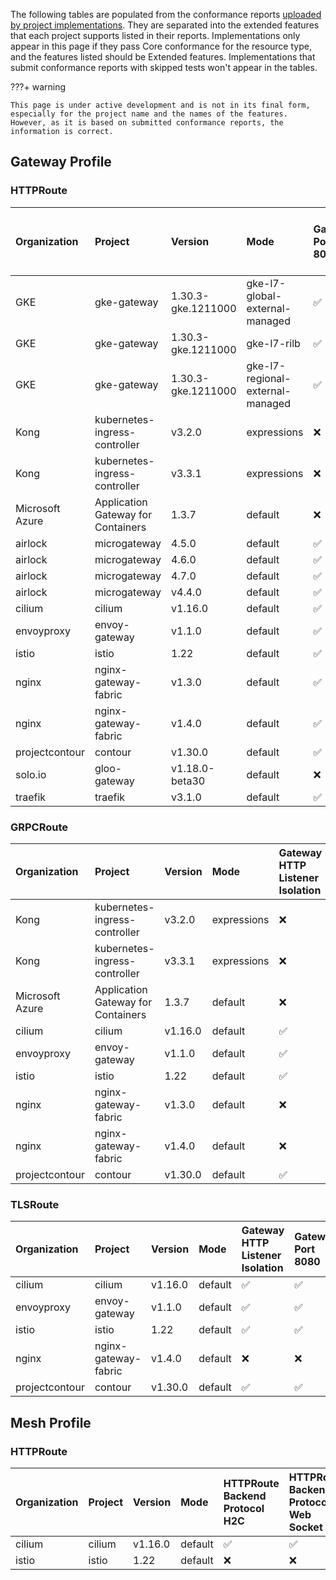 
The following tables are populated from the conformance reports [uploaded by project implementations](https://github.com/kubernetes-sigs/gateway-api/tree/main/conformance/reports). They are separated into the extended features that each project supports listed in their reports.
Implementations only appear in this page if they pass Core conformance for the resource type, and the features listed should be Extended features. Implementations that submit conformance reports with skipped tests won't appear in the tables.



???+ warning


    This page is under active development and is not in its final form,
    especially for the project name and the names of the features.
    However, as it is based on submitted conformance reports, the information is correct.


## Gateway Profile

### HTTPRoute

| Organization    | Project                            | Version            | Mode                             | Gateway Port 8080   | HTTPRoute Host Rewrite   | HTTPRoute Path Redirect   | HTTPRoute Request Mirror   | HTTPRoute Response Header Modification   | HTTPRoute Scheme Redirect   | HTTPRoute Method Matching   | HTTPRoute Path Rewrite   | HTTPRoute Query Param Matching   | HTTPRoute Port Redirect   | HTTPRoute Parent Ref Port   | Gateway HTTP Listener Isolation   | Gateway Static Addresses   | HTTPRoute Backend Protocol H2C   | HTTPRoute Backend Protocol Web Socket   | HTTPRoute Backend Request Header Modification   | HTTPRoute Backend Timeout   | HTTPRoute Request Multiple Mirrors   | HTTPRoute Request Timeout   |
|:----------------|:-----------------------------------|:-------------------|:---------------------------------|:--------------------|:-------------------------|:--------------------------|:---------------------------|:-----------------------------------------|:----------------------------|:----------------------------|:-------------------------|:---------------------------------|:--------------------------|:----------------------------|:----------------------------------|:---------------------------|:---------------------------------|:----------------------------------------|:------------------------------------------------|:----------------------------|:-------------------------------------|:----------------------------|
| GKE             | gke-gateway                        | 1.30.3-gke.1211000 | gke-l7-global-external-managed   | :white_check_mark:  | :white_check_mark:       | :white_check_mark:        | :white_check_mark:         | :white_check_mark:                       | :white_check_mark:          | :x:                         | :x:                      | :x:                              | :x:                       | :x:                         | :x:                               | :x:                        | :x:                              | :x:                                     | :x:                                             | :x:                         | :x:                                  | :x:                         |
| GKE             | gke-gateway                        | 1.30.3-gke.1211000 | gke-l7-rilb                      | :white_check_mark:  | :white_check_mark:       | :white_check_mark:        | :white_check_mark:         | :white_check_mark:                       | :white_check_mark:          | :x:                         | :x:                      | :x:                              | :x:                       | :x:                         | :x:                               | :x:                        | :x:                              | :x:                                     | :x:                                             | :x:                         | :x:                                  | :x:                         |
| GKE             | gke-gateway                        | 1.30.3-gke.1211000 | gke-l7-regional-external-managed | :white_check_mark:  | :white_check_mark:       | :white_check_mark:        | :white_check_mark:         | :white_check_mark:                       | :white_check_mark:          | :x:                         | :x:                      | :x:                              | :x:                       | :x:                         | :x:                               | :x:                        | :x:                              | :x:                                     | :x:                                             | :x:                         | :x:                                  | :x:                         |
| Kong            | kubernetes-ingress-controller      | v3.2.0             | expressions                      | :x:                 | :white_check_mark:       | :x:                       | :x:                        | :white_check_mark:                       | :x:                         | :white_check_mark:          | :white_check_mark:       | :white_check_mark:               | :x:                       | :x:                         | :x:                               | :x:                        | :x:                              | :x:                                     | :x:                                             | :x:                         | :x:                                  | :x:                         |
| Kong            | kubernetes-ingress-controller      | v3.3.1             | expressions                      | :x:                 | :white_check_mark:       | :x:                       | :x:                        | :white_check_mark:                       | :x:                         | :white_check_mark:          | :white_check_mark:       | :white_check_mark:               | :x:                       | :x:                         | :x:                               | :x:                        | :x:                              | :x:                                     | :x:                                             | :x:                         | :x:                                  | :x:                         |
| Microsoft Azure | Application Gateway for Containers | 1.3.7              | default                          | :x:                 | :white_check_mark:       | :white_check_mark:        | :x:                        | :white_check_mark:                       | :white_check_mark:          | :white_check_mark:          | :white_check_mark:       | :white_check_mark:               | :white_check_mark:        | :x:                         | :x:                               | :x:                        | :x:                              | :x:                                     | :x:                                             | :x:                         | :x:                                  | :x:                         |
| airlock         | microgateway                       | 4.5.0              | default                          | :white_check_mark:  | :white_check_mark:       | :white_check_mark:        | :x:                        | :white_check_mark:                       | :white_check_mark:          | :white_check_mark:          | :white_check_mark:       | :white_check_mark:               | :white_check_mark:        | :white_check_mark:          | :x:                               | :x:                        | :x:                              | :x:                                     | :x:                                             | :x:                         | :x:                                  | :x:                         |
| airlock         | microgateway                       | 4.6.0              | default                          | :white_check_mark:  | :white_check_mark:       | :white_check_mark:        | :x:                        | :white_check_mark:                       | :white_check_mark:          | :white_check_mark:          | :white_check_mark:       | :white_check_mark:               | :white_check_mark:        | :white_check_mark:          | :x:                               | :x:                        | :x:                              | :x:                                     | :x:                                             | :x:                         | :x:                                  | :x:                         |
| airlock         | microgateway                       | 4.7.0              | default                          | :white_check_mark:  | :white_check_mark:       | :white_check_mark:        | :x:                        | :white_check_mark:                       | :white_check_mark:          | :white_check_mark:          | :white_check_mark:       | :white_check_mark:               | :white_check_mark:        | :white_check_mark:          | :x:                               | :x:                        | :x:                              | :x:                                     | :x:                                             | :x:                         | :x:                                  | :x:                         |
| airlock         | microgateway                       | v4.4.0             | default                          | :white_check_mark:  | :white_check_mark:       | :white_check_mark:        | :x:                        | :white_check_mark:                       | :white_check_mark:          | :white_check_mark:          | :white_check_mark:       | :white_check_mark:               | :white_check_mark:        | :white_check_mark:          | :x:                               | :x:                        | :x:                              | :x:                                     | :x:                                             | :x:                         | :x:                                  | :x:                         |
| cilium          | cilium                             | v1.16.0            | default                          | :white_check_mark:  | :white_check_mark:       | :white_check_mark:        | :white_check_mark:         | :white_check_mark:                       | :white_check_mark:          | :white_check_mark:          | :white_check_mark:       | :white_check_mark:               | :white_check_mark:        | :white_check_mark:          | :white_check_mark:                | :white_check_mark:         | :white_check_mark:               | :white_check_mark:                      | :white_check_mark:                              | :white_check_mark:          | :white_check_mark:                   | :white_check_mark:          |
| envoyproxy      | envoy-gateway                      | v1.1.0             | default                          | :white_check_mark:  | :white_check_mark:       | :white_check_mark:        | :white_check_mark:         | :white_check_mark:                       | :white_check_mark:          | :white_check_mark:          | :white_check_mark:       | :white_check_mark:               | :white_check_mark:        | :white_check_mark:          | :white_check_mark:                | :white_check_mark:         | :x:                              | :x:                                     | :white_check_mark:                              | :white_check_mark:          | :white_check_mark:                   | :white_check_mark:          |
| istio           | istio                              | 1.22               | default                          | :white_check_mark:  | :white_check_mark:       | :white_check_mark:        | :white_check_mark:         | :white_check_mark:                       | :white_check_mark:          | :white_check_mark:          | :white_check_mark:       | :white_check_mark:               | :white_check_mark:        | :white_check_mark:          | :white_check_mark:                | :white_check_mark:         | :x:                              | :x:                                     | :white_check_mark:                              | :white_check_mark:          | :white_check_mark:                   | :white_check_mark:          |
| nginx           | nginx-gateway-fabric               | v1.3.0             | default                          | :white_check_mark:  | :white_check_mark:       | :x:                       | :x:                        | :white_check_mark:                       | :white_check_mark:          | :white_check_mark:          | :white_check_mark:       | :white_check_mark:               | :white_check_mark:        | :x:                         | :x:                               | :x:                        | :x:                              | :x:                                     | :x:                                             | :x:                         | :x:                                  | :x:                         |
| nginx           | nginx-gateway-fabric               | v1.4.0             | default                          | :white_check_mark:  | :white_check_mark:       | :x:                       | :x:                        | :white_check_mark:                       | :white_check_mark:          | :white_check_mark:          | :white_check_mark:       | :white_check_mark:               | :white_check_mark:        | :x:                         | :x:                               | :x:                        | :x:                              | :x:                                     | :x:                                             | :x:                         | :x:                                  | :x:                         |
| projectcontour  | contour                            | v1.30.0            | default                          | :white_check_mark:  | :white_check_mark:       | :white_check_mark:        | :white_check_mark:         | :white_check_mark:                       | :white_check_mark:          | :white_check_mark:          | :white_check_mark:       | :white_check_mark:               | :white_check_mark:        | :white_check_mark:          | :white_check_mark:                | :white_check_mark:         | :x:                              | :x:                                     | :white_check_mark:                              | :white_check_mark:          | :white_check_mark:                   | :white_check_mark:          |
| solo.io         | gloo-gateway                       | v1.18.0-beta30     | default                          | :x:                 | :white_check_mark:       | :white_check_mark:        | :white_check_mark:         | :white_check_mark:                       | :white_check_mark:          | :white_check_mark:          | :white_check_mark:       | :white_check_mark:               | :white_check_mark:        | :x:                         | :x:                               | :x:                        | :x:                              | :x:                                     | :x:                                             | :x:                         | :x:                                  | :x:                         |
| traefik         | traefik                            | v3.1.0             | default                          | :white_check_mark:  | :white_check_mark:       | :white_check_mark:        | :x:                        | :x:                                      | :white_check_mark:          | :white_check_mark:          | :white_check_mark:       | :white_check_mark:               | :white_check_mark:        | :x:                         | :x:                               | :x:                        | :x:                              | :x:                                     | :x:                                             | :x:                         | :x:                                  | :x:                         |

### GRPCRoute

| Organization    | Project                            | Version   | Mode        | Gateway HTTP Listener Isolation   | Gateway Port 8080   | Gateway Static Addresses   |
|:----------------|:-----------------------------------|:----------|:------------|:----------------------------------|:--------------------|:---------------------------|
| Kong            | kubernetes-ingress-controller      | v3.2.0    | expressions | :x:                               | :x:                 | :x:                        |
| Kong            | kubernetes-ingress-controller      | v3.3.1    | expressions | :x:                               | :x:                 | :x:                        |
| Microsoft Azure | Application Gateway for Containers | 1.3.7     | default     | :x:                               | :x:                 | :x:                        |
| cilium          | cilium                             | v1.16.0   | default     | :white_check_mark:                | :white_check_mark:  | :white_check_mark:         |
| envoyproxy      | envoy-gateway                      | v1.1.0    | default     | :white_check_mark:                | :white_check_mark:  | :white_check_mark:         |
| istio           | istio                              | 1.22      | default     | :white_check_mark:                | :white_check_mark:  | :white_check_mark:         |
| nginx           | nginx-gateway-fabric               | v1.3.0    | default     | :x:                               | :x:                 | :x:                        |
| nginx           | nginx-gateway-fabric               | v1.4.0    | default     | :x:                               | :x:                 | :x:                        |
| projectcontour  | contour                            | v1.30.0   | default     | :white_check_mark:                | :white_check_mark:  | :white_check_mark:         |

### TLSRoute

| Organization   | Project              | Version   | Mode    | Gateway HTTP Listener Isolation   | Gateway Port 8080   | Gateway Static Addresses   |
|:---------------|:---------------------|:----------|:--------|:----------------------------------|:--------------------|:---------------------------|
| cilium         | cilium               | v1.16.0   | default | :white_check_mark:                | :white_check_mark:  | :white_check_mark:         |
| envoyproxy     | envoy-gateway        | v1.1.0    | default | :white_check_mark:                | :white_check_mark:  | :white_check_mark:         |
| istio          | istio                | 1.22      | default | :white_check_mark:                | :white_check_mark:  | :white_check_mark:         |
| nginx          | nginx-gateway-fabric | v1.4.0    | default | :x:                               | :x:                 | :x:                        |
| projectcontour | contour              | v1.30.0   | default | :white_check_mark:                | :white_check_mark:  | :white_check_mark:         |

## Mesh Profile

### HTTPRoute

| Organization   | Project   | Version   | Mode    | HTTPRoute Backend Protocol H2C   | HTTPRoute Backend Protocol Web Socket   | HTTPRoute Backend Request Header Modification   | HTTPRoute Backend Timeout   | HTTPRoute Host Rewrite   | HTTPRoute Method Matching   | HTTPRoute Path Redirect   | HTTPRoute Path Rewrite   | HTTPRoute Port Redirect   | HTTPRoute Query Param Matching   | HTTPRoute Request Mirror   | HTTPRoute Request Multiple Mirrors   | HTTPRoute Request Timeout   | HTTPRoute Response Header Modification   | HTTPRoute Scheme Redirect   | Mesh Cluster IP Matching   | Mesh Consumer Route   | HTTPRoute Parent Ref Port   |
|:---------------|:----------|:----------|:--------|:---------------------------------|:----------------------------------------|:------------------------------------------------|:----------------------------|:-------------------------|:----------------------------|:--------------------------|:-------------------------|:--------------------------|:---------------------------------|:---------------------------|:-------------------------------------|:----------------------------|:-----------------------------------------|:----------------------------|:---------------------------|:----------------------|:----------------------------|
| cilium         | cilium    | v1.16.0   | default | :white_check_mark:               | :white_check_mark:                      | :white_check_mark:                              | :white_check_mark:          | :white_check_mark:       | :white_check_mark:          | :white_check_mark:        | :white_check_mark:       | :white_check_mark:        | :white_check_mark:               | :white_check_mark:         | :white_check_mark:                   | :white_check_mark:          | :white_check_mark:                       | :white_check_mark:          | :white_check_mark:         | :white_check_mark:    | :x:                         |
| istio          | istio     | 1.22      | default | :x:                              | :x:                                     | :white_check_mark:                              | :white_check_mark:          | :white_check_mark:       | :white_check_mark:          | :white_check_mark:        | :white_check_mark:       | :white_check_mark:        | :white_check_mark:               | :white_check_mark:         | :white_check_mark:                   | :white_check_mark:          | :white_check_mark:                       | :white_check_mark:          | :x:                        | :white_check_mark:    | :white_check_mark:          |